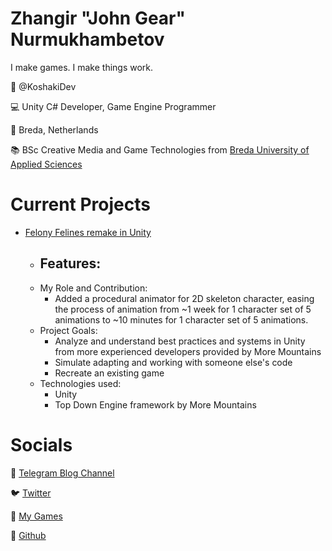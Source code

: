 # Zhangir "John Gear" Nurmukhambetov

I make games. I make things work. 

👤 @KoshakiDev

💻 Unity C# Developer, Game Engine Programmer

📍 Breda, Netherlands

📚 BSc Creative Media and Game Technologies from [Breda University of Applied Sciences](https://www.buas.nl/opleidingen/bachelor-creative-media-and-game-technologies)

# Current Projects

- [Felony Felines remake in Unity](https://github.com/KoshakiDev/FelonyFelinesUnity)
  - Features:
    - 
  - My Role and Contribution:
    - Added a procedural animator for 2D skeleton character, easing the process of animation from ~1 week for 1 character set of 5 animations to ~10 minutes for 1 character set of 5 animations.
  - Project Goals:
    - Analyze and understand best practices and systems in Unity from more experienced developers provided by More Mountains
    - Simulate adapting and working with someone else's code
    - Recreate an existing game
  - Technologies used:
    - Unity
    - Top Down Engine framework by More Mountains





# Socials

📢 [Telegram Blog Channel](http://t.me/KoshakiDevTelegram)

🐦 [Twitter](http://twitter.com/KoshakiDev)

👾 [My Games](http://koshakidev.itch.io)

🐙 [Github](http://github.com/KoshakiDev)

